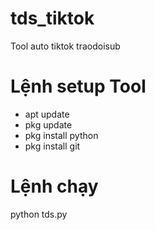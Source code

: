 # tds_tiktok
Tool auto tiktok traodoisub

# Lệnh setup Tool
- apt update
- pkg update
- pkg install python
- pkg install git

# Lệnh chạy
python tds.py
